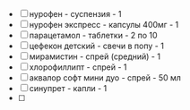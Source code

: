 - [ ] нурофен - суспензия - 1
- [ ] нурофен экспресс - капсулы 400мг - 1
- [ ] парацетамол - таблетки - 2 по 10
- [ ] цефекон детский - свечи в попу - 1
- [ ] мирамистин - спрей (средний) - 1
- [ ] хлорофиллипт - спрей - 1
- [ ] аквалор софт мини дуо - спрей - 50 мл
- [ ] синупрет - капли - 1
- [ ] 
